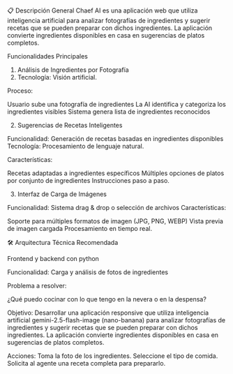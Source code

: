
📋 Descripción General
Chaef AI es una aplicación web que utiliza inteligencia artificial para analizar fotografías de ingredientes y sugerir recetas que se pueden preparar con dichos ingredientes. La aplicación convierte ingredientes disponibles en casa en sugerencias de platos completos.

Funcionalidades Principales
1. Análisis de Ingredientes por Fotografía
2. Tecnología: Visión artificial.

Proceso:

Usuario sube una fotografía de ingredientes
La AI identifica y categoriza los ingredientes visibles
Sistema genera lista de ingredientes reconocidos

2. Sugerencias de Recetas Inteligentes

Funcionalidad: Generación de recetas basadas en ingredientes disponibles
Tecnología: Procesamiento de lenguaje natural.


Características:

Recetas adaptadas a ingredientes específicos
Múltiples opciones de platos por conjunto de ingredientes
Instrucciones paso a paso.

3. Interfaz de Carga de Imágenes

Funcionalidad: Sistema drag & drop o selección de archivos
Características:

Soporte para múltiples formatos de imagen (JPG, PNG, WEBP)
Vista previa de imagen cargada
Procesamiento en tiempo real.

🛠 Arquitectura Técnica Recomendada

Frontend y backend con python


Funcionalidad: Carga y análisis de fotos de ingredientes

Problema a resolver:

¿Qué puedo cocinar con lo que tengo en la nevera o en la despensa?


Objetivo: Desarrollar una aplicación responsive que utiliza inteligencia artificial gemini-2.5-flash-image (nano-banana) para analizar fotografías de ingredientes y sugerir recetas que se pueden preparar con dichos ingredientes. La aplicación convierte ingredientes disponibles en casa en sugerencias de platos completos. 

Acciones: Toma la foto de los ingredientes.
Seleccione el tipo de comida.
Solicita al agente una receta completa para prepararlo.



